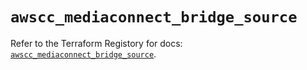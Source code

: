 # `awscc_mediaconnect_bridge_source`

Refer to the Terraform Registory for docs: [`awscc_mediaconnect_bridge_source`](https://registry.terraform.io/providers/hashicorp/awscc/0.70.0/docs/resources/mediaconnect_bridge_source).
